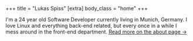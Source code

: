 +++
title = "Lukas Spiss"
[extra]
body_class = "home"
+++

I'm a 24 year old Software Developer currently living in Munich, Germany.
I love Linux and everything back-end related, but every once in a while I mess around in the front-end department.    [Read more on the about page →](@/about.md)